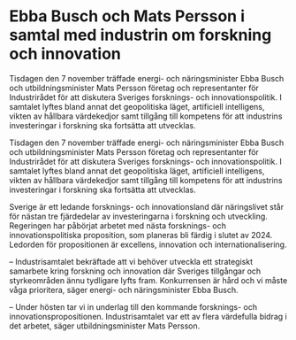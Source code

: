 # Ebba Busch och Mats Persson i samtal med industrin om forskning och innovation

Tisdagen den 7 november träffade energi- och näringsminister Ebba Busch och utbildningsminister Mats Persson företag och representanter för Industrirådet för att diskutera Sveriges forsknings- och innovationspolitik. I samtalet lyftes bland annat det geopolitiska läget, artificiell intelligens, vikten av hållbara värdekedjor samt tillgång till kompetens för att industrins investeringar i forskning ska fortsätta att utvecklas.

Tisdagen den 7 november träffade energi- och näringsminister Ebba Busch och utbildningsminister Mats Persson företag och representanter för Industrirådet för att diskutera Sveriges forsknings- och innovationspolitik. I samtalet lyftes bland annat det geopolitiska läget, artificiell intelligens, vikten av hållbara värdekedjor samt tillgång till kompetens för att industrins investeringar i forskning ska fortsätta att utvecklas.

Sverige är ett ledande forsknings- och innovationsland där näringslivet står för nästan tre fjärdedelar av investeringarna i forskning och utveckling. Regeringen har påbörjat arbetet med nästa forsknings- och innovationspolitiska proposition, som planeras bli färdig i slutet av 2024. Ledorden för propositionen är excellens, innovation och internationalisering.

– Industrisamtalet bekräftade att vi behöver utveckla ett strategiskt samarbete kring forskning och innovation där Sveriges tillgångar och styrkeområden ännu tydligare lyfts fram. Konkurrensen är hård och vi måste våga prioritera, säger energi- och näringsminister Ebba Busch.

– Under hösten tar vi in underlag till den kommande forsknings- och innovationspropositionen. Industrisamtalet var ett av flera värdefulla bidrag i det arbetet, säger utbildningsminister Mats Persson.
